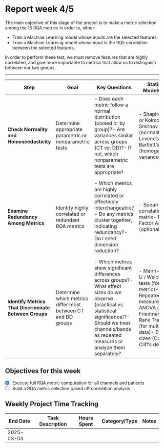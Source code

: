# Report week 4/5

The main objective of this stage of the project is to make a metric selection among the 15 RQA metrics in order to, either:

- Train a Machine Learning model whose inputs are the selected features.
- Train a Machine Learning model whose input is the RQE correlation between the selected features.

In order to perform these test, we must remove features that are highly correlated, and give more importante to metrics that allow us to distinguish between our two groups.

---

| **Step** | **Goal**                                                     | **Key Questions**                                                                                                                                                                                                                                                           | **Statistical Models/Tools**                                                                                                                                | **Considerations for Robustness**                                                                                                                                                                          |
|----------|--------------------------------------------------------------|----------------------------------------------------------------------------------------------------------------------------------------------------------------------------------------------------------------------------------------------------------------------------|--------------------------------------------------------------------------------------------------------------------------------------------------------------|-------------------------------------------------------------------------------------------------------------------------------------------------------------------------------------------------------------|
| **Check Normality and Homoscedasticity** | Determine appropriate parametric or nonparametric tests                | - Does each metric follow a normal distribution (pooled or by group)?- Are variances similar across groups (CT vs. DD)?- If not, which nonparametric tests are appropriate?                                                                                   | - Shapiro-Wilk or Kolmogorov-Smirnov tests (normality)- Levene’s or Bartlett’s tests (homogeneity of variance)                                        | - EEG-derived metrics often violate normality assumptions- Smaller sample sizes (CT=34, DD=15) warrant careful choice of test                                                                          |
| **Examine Redundancy Among Metrics** | Identify highly correlated or redundant RQA metrics                    | - Which metrics are highly correlated or effectively interchangeable?- Do any metrics cluster together, indicating redundancy?- Do I need dimension reduction?                                                                                                     | - Spearman’s correlation matrix- PCA or Factor Analysis (optional)                                                                                     | - Use multiple-comparison corrections (FDR or Bonferroni) for significance of correlations- Theoretical importance may justify retaining correlated metrics                                             |
| **Identify Metrics That Discriminate Between Groups** | Determine which metrics differ most between CT and DD groups           | - Which metrics show significant differences across groups?- What effect sizes do we observe (practical vs. statistical significance)?- Should we treat channels/bands as repeated measures or analyze them separately?                                           | - Mann-Whitney U / Welch’s t-tests (for each metric)- Repeated-measures ANOVA or Friedman/Aligned Rank Transform (for multi-level data)- Effect sizes (Cohen’s d, Cliff’s delta) | - Apply multiple-comparisons correction- Factor in smaller sample sizes for DD group- Interpret p-values alongside effect sizes to gauge practical importance                                      |



## Objectives for this week

- [X] Execute full RQA metric computation for all channels and patients
- [ ] Build a RQA metric selection based off correlation analysis 

## Weekly Project Time Tracking

| End Date       | Task Description            | Hours Spent | Category/Type | Notes |
|------------|----------------------------|------------|--------------|-------|
| 2025-03-03 |       |         |  |  |

